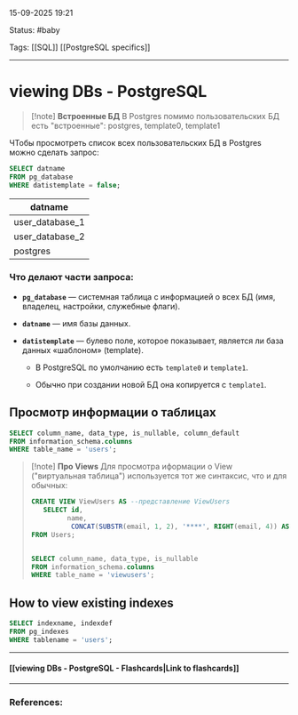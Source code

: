 
15-09-2025 19:21

Status: #baby

Tags: [[SQL]] [[PostgreSQL specifics]]

---
# viewing DBs - PostgreSQL

> [!note] **Встроенные БД**
В Postgres помимо пользовательских БД есть "встроенные": 
postgres, template0, template1

ЧТобы просмотреть список всех пользовательских БД в Postgres можно сделать запрос:
```sql
SELECT datname 
FROM pg_database 
WHERE datistemplate = false;
```

|datname|
|---|
|user_database_1|
|user_database_2|
|postgres|

### Что делают части запроса:

- **`pg_database`** — системная таблица с информацией о всех БД (имя, владелец, настройки, служебные флаги).
    
- **`datname`** — имя базы данных.
    
- **`datistemplate`** — булево поле, которое показывает, является ли база данных «шаблоном» (template).
    
    - В PostgreSQL по умолчанию есть `template0` и `template1`.
        
    - Обычно при создании новой БД она копируется с `template1`.


## Просмотр информации о таблицах

```sql
SELECT column_name, data_type, is_nullable, column_default
FROM information_schema.columns
WHERE table_name = 'users';
```

> [!note] **Про Views**
> Для просмотра иформации о View ("виртуальная таблица") используется тот же синтаксис, что и для обычных:
> ```sql
>CREATE VIEW ViewUsers AS --представление ViewUsers
>    SELECT id,
 >          name,
>           CONCAT(SUBSTR(email, 1, 2), '****', RIGHT(email, 4)) AS email
>FROM Users;
>
>
>SELECT column_name, data_type, is_nullable
>FROM information_schema.columns
>WHERE table_name = 'viewusers';
>```



## How to view existing indexes

```sql
SELECT indexname, indexdef
FROM pg_indexes
WHERE tablename = 'users';
```

----
#### [[viewing DBs - PostgreSQL - Flashcards|Link to flashcards]]



---
### References:


